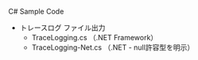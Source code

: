 C# Sample Code

- トレースログ ファイル出力
  - TraceLogging.cs （.NET Framework）
  - TraceLogging-Net.cs （.NET - null許容型を明示）
